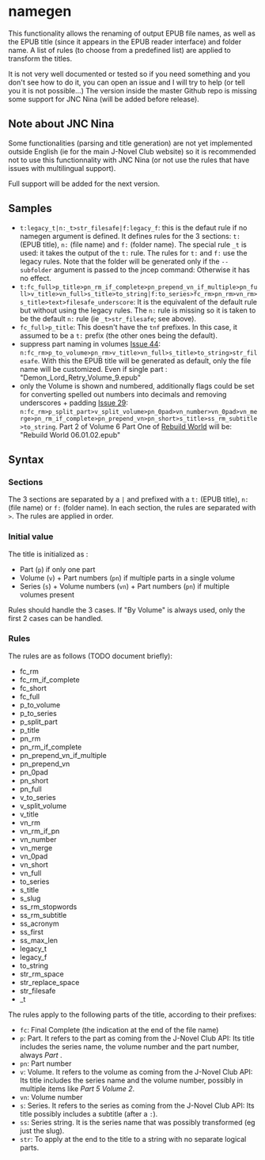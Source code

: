 # namegen

This functionality allows the renaming of output EPUB file names, as well as the EPUB title (since it appears in the EPUB reader interface) and folder name.
A list of rules (to choose from a predefined list) are applied to transform the titles.

It is not very well documented or tested so if you need something and you don't see how to do it, you can open an issue and I will try to help (or tell you it is not possible...)
The version inside the master Github repo is missing some support for JNC Nina (will be added before release).

## Note about JNC Nina

Some functionalities (parsing and title generation) are not yet implemented outside English (ie for the main J-Novel Club website) so it is recommended not to use this functionnality with JNC Nina (or not use the rules that have issues with multilingual support).

Full support will be added for the next version.

## Samples

- `t:legacy_t|n:_t>str_filesafe|f:legacy_f`: this is the defaut rule if no namegen argument is defined. It defines rules for the 3 sections: `t:` (EPUB title), `n:` (file name) and `f:` (folder name). The special rule `_t` is used: it takes the output of the `t:` rule. The rules for `t:` and `f:` use the legacy rules. Note that the folder will be generated only if the `--subfolder` argument is passed to the jncep command: Otherwise it has no effect.
- `t:fc_full>p_title>pn_rm_if_complete>pn_prepend_vn_if_multiple>pn_full>v_title>vn_full>s_title>to_string|f:to_series>fc_rm>pn_rm>vn_rm>s_title>text>filesafe_underscore`: It is the equivalent of the default rule but without using the legacy rules. The `n:` rule is missing so it is taken to be the default `n:` rule (ie `_t>str_filesafe`; see above).
- `fc_full>p_title`: This doesn't have the `tnf` prefixes. In this case, it assumed to be a `t:` prefix (the other ones being the default).
- suppress part naming in volumes [Issue 44](https://github.com/gvellut/jncep/issues/44): `n:fc_rm>p_to_volume>pn_rm>v_title>vn_full>s_title>to_string>str_filesafe`. With this the EPUB title will be generated as default, only the file name will be customized. Even if single part : "Demon_Lord_Retry_Volume_9.epub"
- only the Volume is shown and numbered, additionally flags could be set for converting spelled out numbers into decimals and removing underscores + padding [Issue 29](https://github.com/gvellut/jncep/issues/29): `n:fc_rm>p_split_part>v_split_volume>pn_0pad>vn_number>vn_0pad>vn_merge>pn_rm_if_complete>pn_prepend_vn>pn_short>s_title>ss_rm_subtitle>to_string`. Part 2 of Volume 6 Part One of [Rebuild World](https://j-novel.club/series/rebuild-world) will be: "Rebuild World 06.01.02.epub"

## Syntax

### Sections

The 3 sections are separated by a `|` and prefixed with a `t:` (EPUB title), `n:` (file name) or `f:` (folder name). In each section, the rules are separated with `>`. The rules are applied in order.

### Initial value

The title is initialized as :
- Part (`p`) if only one part
- Volume (`v`) + Part numbers (`pn`) if multiple parts in a single volume
- Series (`s`) + Volume numbers (`vn`) + Part numbers (`pn`) if multiple volumes present

Rules should handle the 3 cases. If "By Volume" is always used, only the first 2 cases can be handled.

### Rules

The rules are as follows (TODO document briefly):

- fc_rm
- fc_rm_if_complete
- fc_short
- fc_full
- p_to_volume
- p_to_series
- p_split_part
- p_title
- pn_rm
- pn_rm_if_complete
- pn_prepend_vn_if_multiple
- pn_prepend_vn
- pn_0pad
- pn_short
- pn_full
- v_to_series
- v_split_volume
- v_title
- vn_rm
- vn_rm_if_pn
- vn_number
- vn_merge
- vn_0pad
- vn_short
- vn_full
- to_series
- s_title
- s_slug
- ss_rm_stopwords
- ss_rm_subtitle
- ss_acronym
- ss_first
- ss_max_len
- legacy_t
- legacy_f
- to_string
- str_rm_space
- str_replace_space
- str_filesafe
- _t

The rules apply to the following parts of the title, according to their prefixes:

- `fc`: Final Complete (the indication at the end of the file name)
- `p`: Part. It refers to the part as coming from the J-Novel Club API: Its title includes the series name, the volume number and the part number, always *Part <number>*.
- `pn`: Part number
- `v`: Volume. It refers to the volume as coming from the J-Novel Club API: Its title includes the series name and the volume number, possibly in multiple items like *Part 5 Volume 2*.
- `vn`: Volume number
- `s`: Series. It refers to the series as coming from the J-Novel Club API: Its title possibly includes a subtitle (after a `:`).
- `ss`: Series string. It is the series name that was possibly transformed (eg just the slug).
- `str`: To apply at the end to the title to a string with no separate logical parts.
